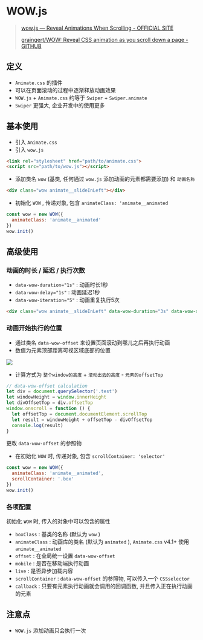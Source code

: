 # WOW.js



> [wow.js — Reveal Animations When Scrolling - OFFICIAL SITE](https://wowjs.uk/)
>
> [graingert/WOW: Reveal CSS animation as you scroll down a page - GITHUB](https://github.com/graingert/wow)



## 定义

- `Animate.css` 的插件
- 可以在页面滚动的过程中逐渐释放动画效果
- `WOW.js` + `Animate.css` 约等于 `Swiper` + `Swiper.animate`
- `Swiper` 更强大, 企业开发中的使用更多



## 基本使用

- 引入 `Animate.css`
- 引入 `wow.js`

```html
<link rel="stylesheet" href="path/to/animate.css">
<script src="path/to/wow.js"></script>
```

- 添加类名 `wow` (基类, 任何通过 `wow.js` 添加动画的元素都需要添加) 和 `动画名称`

```html
<div class="wow animate__slideInLeft"></div>
```

- 初始化 `WOW` , 传递对象, 包含 `animateClass: 'animate__animated`

```js
const wow = new WOW({
  animateClass: 'animate__animated'
})
wow.init()
```



## 高级使用



### 动画的时长 / 延迟 / 执行次数

- `data-wow-duration="1s"` : 动画时长1秒
- `data-wow-delay="1s"` : 动画延迟1秒
- `data-wow-iteration="5"` : 动画重复执行5次

```html
<div class="wow animate__slideInLeft" data-wow-duration="3s" data-wow-delay="1s" data-wow-iteration="2"></div>
```



### 动画开始执行的位置

- 通过类名 `data-wow-offset` 来设置页面滚动到哪儿之后再执行动画
- 数值为元素顶部距离可视区域底部的位置

![](D:\xsjcTony\it666\Frontend-Learning\Notes\JavaScript\images\data-wow-offset.png)

- 计算方式为 `整个window的高度` + `滚动出去的高度` - `元素的offsetTop`

```js
// data-wow-offset calculation
let div = document.querySelector('.test')
let windowHeight = window.innerHeight
let divOffsetTop = div.offsetTop
window.onscroll = function () {
  let offsetTop = document.documentElement.scrollTop
  let result = windowHeight + offsetTop - divOffsetTop
  console.log(result)
}
```

更改 `data-wow-offset` 的参照物

- 在初始化 `WOW` 时, 传递对象, 包含 `scrollContainer: 'selector'`

```js
const wow = new WOW({
  animateClass: 'animate__animated',
  scrollContainer: '.box'
})
wow.init()
```



### 各项配置

初始化 `WOW` 时, 传入的对象中可以包含的属性

- `boxClass` : 基类的名称 (默认为 `wow` )
- `animateClass` : 动画库的类名 (默认为 `animated` ), `Animate.css` v4.1+ 使用 `animate__animated`
- `offset` : 在全局统一设置 `data-wow-offset`
- `mobile` : 是否在移动端执行动画
- `live` : 是否异步加载内容
- `scrollContainer` : `data-wow-offset` 的参照物, 可以传入一个 `CSSselector`
- `callback` : 只要有元素执行动画就会调用的回调函数, 并且传入正在执行动画的元素



## 注意点

- `WOW.js` 添加动画只会执行一次

